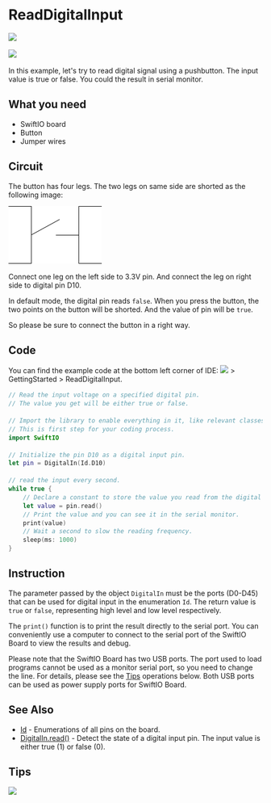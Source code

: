 # ReadDigitalInput

![](https://gblobscdn.gitbook.com/assets%2F-MGOJWkptBbZ3bq0TpEw%2Fsync%2F28482b5134f9b71ba3d12d3b6f5d82d9732d680f.gif?alt=media)

![](https://gblobscdn.gitbook.com/assets%2F-MGOJWkptBbZ3bq0TpEw%2Fsync%2F248974b7412722c96a260a31c8c1dd91cb365749.gif?alt=media)

In this example, let's try to read digital signal using a pushbutton. The input value is true or false. You could the result in serial monitor.

## What you need

* SwiftIO board
* Button
* Jumper wires

## Circuit

The button has four legs. The two legs on same side are shorted as the following image:

![](../../.gitbook/assets/button%20%281%29.png)

Connect one leg on the left side to 3.3V pin. And connect the leg on right side to digital pin D10.

In default mode, the digital pin reads `false`. When you press the button, the two points on the button will be shorted. And the value of pin will be `true`.

So please be sure to connect the button in a right way.

## Code

You can find the example code at the bottom left corner of IDE: ![](../../.gitbook/assets/xnip2020-07-22_16-04-33.jpg) &gt; GettingStarted &gt; ReadDigitalInput.

```swift
// Read the input voltage on a specified digital pin. 
// The value you get will be either true or false.

// Import the library to enable everything in it, like relevant classes and methods. 
// This is first step for your coding process.
import SwiftIO

// Initialize the pin D10 as a digital input pin.
let pin = DigitalIn(Id.D10)

// read the input every second.
while true {
    // Declare a constant to store the value you read from the digital pin.
    let value = pin.read()
    // Print the value and you can see it in the serial monitor.
    print(value)
    // Wait a second to slow the reading frequency.
    sleep(ms: 1000)
}
```

## Instruction <a id="instruction"></a>

The parameter passed by the object `DigitalIn` must be the ports \(D0-D45\) that can be used for digital input in the enumeration `Id`. The return value is `true` or `false`, representing high level and low level respectively.

The `print()` function is to print the result directly to the serial port. You can conveniently use a computer to connect to the serial port of the SwiftIO Board to view the results and debug.

Please note that the SwiftIO Board has two USB ports. The port used to load programs cannot be used as a monitor serial port, so you need to change the line. For details, please see the [Tips](readdigitalinput.md#tips) operations below. Both USB ports can be used as power supply ports for SwiftIO Board.

## See Also <a id="see-also"></a>

* ​[Id](https://swiftioapi.madmachine.io/Enums/Id.html) - Enumerations of all pins on the board.
* ​[DigitalIn.read\(\)](https://swiftioapi.madmachine.io/Classes/DigitalIn.html#/s:7SwiftIO9DigitalInC4readSbyF) - Detect the state of a digital input pin. The input value is either true \(1\) or false \(0\).

## Tips <a id="tips"></a>

![](https://gblobscdn.gitbook.com/assets%2F-MGOJWkptBbZ3bq0TpEw%2Fsync%2Fe4d8c917db768afd4b8a62cd2dae310db00e818f.gif?alt=media)

